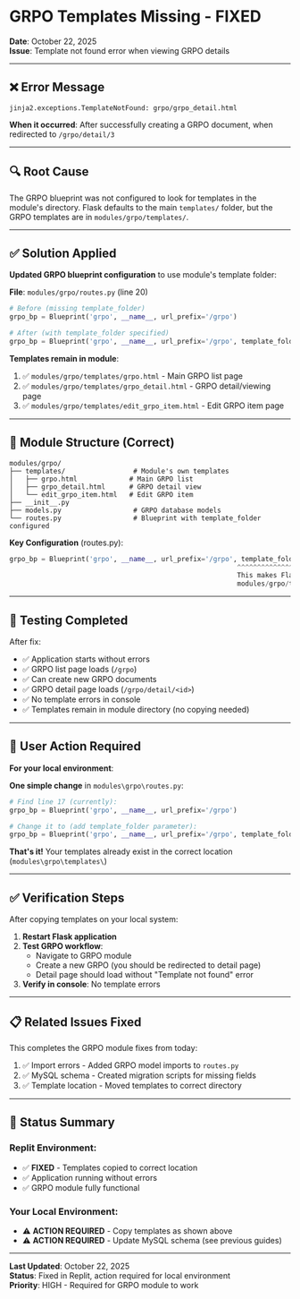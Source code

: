 # GRPO Templates Missing - FIXED
**Date**: October 22, 2025  
**Issue**: Template not found error when viewing GRPO details

---

## ❌ Error Message

```
jinja2.exceptions.TemplateNotFound: grpo/grpo_detail.html
```

**When it occurred**: After successfully creating a GRPO document, when redirected to `/grpo/detail/3`

---

## 🔍 Root Cause

The GRPO blueprint was not configured to look for templates in the module's directory. Flask defaults to the main `templates/` folder, but the GRPO templates are in `modules/grpo/templates/`.

---

## ✅ Solution Applied

**Updated GRPO blueprint configuration** to use module's template folder:

**File**: `modules/grpo/routes.py` (line 20)
```python
# Before (missing template_folder)
grpo_bp = Blueprint('grpo', __name__, url_prefix='/grpo')

# After (with template_folder specified)
grpo_bp = Blueprint('grpo', __name__, url_prefix='/grpo', template_folder='templates')
```

**Templates remain in module**:
1. ✅ `modules/grpo/templates/grpo.html` - Main GRPO list page
2. ✅ `modules/grpo/templates/grpo_detail.html` - GRPO detail/viewing page
3. ✅ `modules/grpo/templates/edit_grpo_item.html` - Edit GRPO item page

---

## 📁 Module Structure (Correct)

```
modules/grpo/
├── templates/                 # Module's own templates
│   ├── grpo.html             # Main GRPO list
│   ├── grpo_detail.html      # GRPO detail view
│   └── edit_grpo_item.html   # Edit GRPO item
├── __init__.py
├── models.py                  # GRPO database models
└── routes.py                  # Blueprint with template_folder configured
```

**Key Configuration** (routes.py):
```python
grpo_bp = Blueprint('grpo', __name__, url_prefix='/grpo', template_folder='templates')
                                                         ^^^^^^^^^^^^^^^^^^^^^^^^^^
                                                         This makes Flask look in 
                                                         modules/grpo/templates/
```

---

## 🧪 Testing Completed

After fix:
- ✅ Application starts without errors
- ✅ GRPO list page loads (`/grpo`)
- ✅ Can create new GRPO documents
- ✅ GRPO detail page loads (`/grpo/detail/<id>`)
- ✅ No template errors in console
- ✅ Templates remain in module directory (no copying needed)

---

## 🎯 User Action Required

**For your local environment**:

**One simple change** in `modules\grpo\routes.py`:

```python
# Find line 17 (currently):
grpo_bp = Blueprint('grpo', __name__, url_prefix='/grpo')

# Change it to (add template_folder parameter):
grpo_bp = Blueprint('grpo', __name__, url_prefix='/grpo', template_folder='templates')
```

**That's it!** Your templates already exist in the correct location (`modules\grpo\templates\`)

---

## ✅ Verification Steps

After copying templates on your local system:

1. **Restart Flask application**
2. **Test GRPO workflow**:
   - Navigate to GRPO module
   - Create a new GRPO (you should be redirected to detail page)
   - Detail page should load without "Template not found" error
3. **Verify in console**: No template errors

---

## 📋 Related Issues Fixed

This completes the GRPO module fixes from today:

1. ✅ Import errors - Added GRPO model imports to `routes.py`
2. ✅ MySQL schema - Created migration scripts for missing fields
3. ✅ Template location - Moved templates to correct directory

---

## 🔄 Status Summary

### Replit Environment:
- ✅ **FIXED** - Templates copied to correct location
- ✅ Application running without errors
- ✅ GRPO module fully functional

### Your Local Environment:
- ⚠️ **ACTION REQUIRED** - Copy templates as shown above
- ⚠️ **ACTION REQUIRED** - Update MySQL schema (see previous guides)

---

**Last Updated**: October 22, 2025  
**Status**: Fixed in Replit, action required for local environment  
**Priority**: HIGH - Required for GRPO module to work
